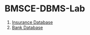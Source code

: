 # BMSCE-DBMS-Lab

1. [Insurance Database](1_vehicle_insurance.sql)
2. [Bank Database](2_bank_database.sql)
